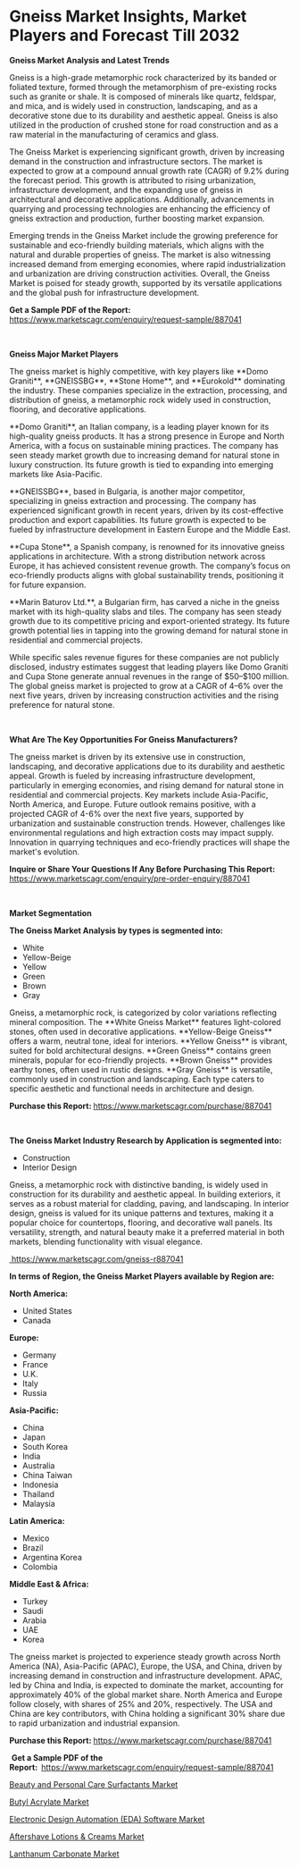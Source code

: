 <p><h1>Gneiss Market Insights, Market Players and Forecast Till 2032</h1></p><p><strong>Gneiss Market Analysis and Latest Trends</strong></p>
<p><p>Gneiss is a high-grade metamorphic rock characterized by its banded or foliated texture, formed through the metamorphism of pre-existing rocks such as granite or shale. It is composed of minerals like quartz, feldspar, and mica, and is widely used in construction, landscaping, and as a decorative stone due to its durability and aesthetic appeal. Gneiss is also utilized in the production of crushed stone for road construction and as a raw material in the manufacturing of ceramics and glass.</p><p>The Gneiss Market is experiencing significant growth, driven by increasing demand in the construction and infrastructure sectors. The market is expected to grow at a compound annual growth rate (CAGR) of 9.2% during the forecast period. This growth is attributed to rising urbanization, infrastructure development, and the expanding use of gneiss in architectural and decorative applications. Additionally, advancements in quarrying and processing technologies are enhancing the efficiency of gneiss extraction and production, further boosting market expansion.</p><p>Emerging trends in the Gneiss Market include the growing preference for sustainable and eco-friendly building materials, which aligns with the natural and durable properties of gneiss. The market is also witnessing increased demand from emerging economies, where rapid industrialization and urbanization are driving construction activities. Overall, the Gneiss Market is poised for steady growth, supported by its versatile applications and the global push for infrastructure development.</p></p>
<p><strong>Get a Sample PDF of the Report:&nbsp;</strong> <a href="https://www.marketscagr.com/enquiry/request-sample/887041?utm_campaign=2218&utm_medium=2&utm_source=Github&utm_content=ia&utm_term=26012025&utm_id=gneiss">https://www.marketscagr.com/enquiry/request-sample/887041</a></p>
<p>&nbsp;</p>
<p><strong>Gneiss Major Market Players</strong></p>
<p><p>The gneiss market is highly competitive, with key players like **Domo Graniti**, **GNEISSBG**, **Stone Home**, and **Eurokold** dominating the industry. These companies specialize in the extraction, processing, and distribution of gneiss, a metamorphic rock widely used in construction, flooring, and decorative applications. </p><p>**Domo Graniti**, an Italian company, is a leading player known for its high-quality gneiss products. It has a strong presence in Europe and North America, with a focus on sustainable mining practices. The company has seen steady market growth due to increasing demand for natural stone in luxury construction. Its future growth is tied to expanding into emerging markets like Asia-Pacific.</p><p>**GNEISSBG**, based in Bulgaria, is another major competitor, specializing in gneiss extraction and processing. The company has experienced significant growth in recent years, driven by its cost-effective production and export capabilities. Its future growth is expected to be fueled by infrastructure development in Eastern Europe and the Middle East.</p><p>**Cupa Stone**, a Spanish company, is renowned for its innovative gneiss applications in architecture. With a strong distribution network across Europe, it has achieved consistent revenue growth. The company’s focus on eco-friendly products aligns with global sustainability trends, positioning it for future expansion.</p><p>**Marin Baturov Ltd.**, a Bulgarian firm, has carved a niche in the gneiss market with its high-quality slabs and tiles. The company has seen steady growth due to its competitive pricing and export-oriented strategy. Its future growth potential lies in tapping into the growing demand for natural stone in residential and commercial projects.</p><p>While specific sales revenue figures for these companies are not publicly disclosed, industry estimates suggest that leading players like Domo Graniti and Cupa Stone generate annual revenues in the range of $50–$100 million. The global gneiss market is projected to grow at a CAGR of 4–6% over the next five years, driven by increasing construction activities and the rising preference for natural stone.</p></p>
<p>&nbsp;</p>
<p><strong>What Are The Key Opportunities For Gneiss Manufacturers?</strong></p>
<p><p>The gneiss market is driven by its extensive use in construction, landscaping, and decorative applications due to its durability and aesthetic appeal. Growth is fueled by increasing infrastructure development, particularly in emerging economies, and rising demand for natural stone in residential and commercial projects. Key markets include Asia-Pacific, North America, and Europe. Future outlook remains positive, with a projected CAGR of 4-6% over the next five years, supported by urbanization and sustainable construction trends. However, challenges like environmental regulations and high extraction costs may impact supply. Innovation in quarrying techniques and eco-friendly practices will shape the market's evolution.</p></p>
<p><strong>Inquire or Share Your Questions If Any Before Purchasing This Report:</strong> <a href="https://www.marketscagr.com/enquiry/pre-order-enquiry/887041?utm_campaign=2218&utm_medium=2&utm_source=Github&utm_content=ia&utm_term=26012025&utm_id=gneiss">https://www.marketscagr.com/enquiry/pre-order-enquiry/887041</a></p>
<p>&nbsp;</p>
<p><strong>Market Segmentation</strong></p>
<p><strong>The Gneiss Market Analysis by types is segmented into:</strong></p>
<p><ul><li>White</li><li>Yellow-Beige</li><li>Yellow</li><li>Green</li><li>Brown</li><li>Gray</li></ul></p>
<p><p>Gneiss, a metamorphic rock, is categorized by color variations reflecting mineral composition. The **White Gneiss Market** features light-colored stones, often used in decorative applications. **Yellow-Beige Gneiss** offers a warm, neutral tone, ideal for interiors. **Yellow Gneiss** is vibrant, suited for bold architectural designs. **Green Gneiss** contains green minerals, popular for eco-friendly projects. **Brown Gneiss** provides earthy tones, often used in rustic designs. **Gray Gneiss** is versatile, commonly used in construction and landscaping. Each type caters to specific aesthetic and functional needs in architecture and design.</p></p>
<p><strong>Purchase this Report:&nbsp;</strong><a href="https://www.marketscagr.com/purchase/887041?utm_campaign=2218&utm_medium=2&utm_source=Github&utm_content=ia&utm_term=26012025&utm_id=gneiss">https://www.marketscagr.com/purchase/887041</a></p>
<p>&nbsp;</p>
<p><strong>The Gneiss Market Industry Research by Application is segmented into:</strong></p>
<p><ul><li>Construction</li><li>Interior Design</li></ul></p>
<p><p>Gneiss, a metamorphic rock with distinctive banding, is widely used in construction for its durability and aesthetic appeal. In building exteriors, it serves as a robust material for cladding, paving, and landscaping. In interior design, gneiss is valued for its unique patterns and textures, making it a popular choice for countertops, flooring, and decorative wall panels. Its versatility, strength, and natural beauty make it a preferred material in both markets, blending functionality with visual elegance.</p></p>
<p><a href="https://www.marketscagr.com/gneiss-r887041?utm_campaign=2218&utm_medium=2&utm_source=Github&utm_content=ia&utm_term=26012025&utm_id=gneiss">&nbsp;https://www.marketscagr.com/gneiss-r887041</a></p>
<p><strong>In terms of Region, the Gneiss Market Players available by Region are:</strong></p>
<p>
    <p> <strong> North America: </strong>
        <ul>
            <li>United States</li>
            <li>Canada</li>
        </ul>
        </p> 
    <p> <strong> Europe: </strong>
        <ul>
            <li>Germany</li>
            <li>France</li>
            <li>U.K.</li>
            <li>Italy</li>
            <li>Russia</li>
        </ul>
        </p> 
    <p> <strong> Asia-Pacific: </strong>
        <ul>
            <li>China</li>
            <li>Japan</li>
            <li>South Korea</li>
            <li>India</li>
            <li>Australia</li>
            <li>China Taiwan</li>
            <li>Indonesia</li>
            <li>Thailand</li>
            <li>Malaysia</li>
        </ul>
        </p> 
    <p> <strong> Latin America: </strong>
        <ul>
            <li>Mexico</li>
            <li>Brazil</li>
            <li>Argentina Korea</li>
            <li>Colombia</li>
        </ul>
        </p> 
    <p> <strong> Middle East & Africa: </strong>
        <ul>
            <li>Turkey</li>
            <li>Saudi</li>
            <li>Arabia</li>
            <li>UAE</li>
            <li>Korea</li>
        </ul>
    </p>
    </p>
<p><p>The gneiss market is projected to experience steady growth across North America (NA), Asia-Pacific (APAC), Europe, the USA, and China, driven by increasing demand in construction and infrastructure development. APAC, led by China and India, is expected to dominate the market, accounting for approximately 40% of the global market share. North America and Europe follow closely, with shares of 25% and 20%, respectively. The USA and China are key contributors, with China holding a significant 30% share due to rapid urbanization and industrial expansion.</p></p>
<p><strong>Purchase this Report: </strong><a href="https://www.marketscagr.com/purchase/887041?utm_campaign=2218&utm_medium=2&utm_source=Github&utm_content=ia&utm_term=26012025&utm_id=gneiss">https://www.marketscagr.com/purchase/887041</a></p>
<p>&nbsp;<strong>Get a Sample PDF of the Report:&nbsp;&nbsp;</strong><a href="https://www.marketscagr.com/enquiry/request-sample/887041?utm_campaign=2218&utm_medium=2&utm_source=Github&utm_content=ia&utm_term=26012025&utm_id=gneiss">https://www.marketscagr.com/enquiry/request-sample/887041</a></p>
<p><strong></strong></p>
<p><p><a href="https://www.linkedin.com/pulse/beauty-personal-care-surfactants-market-report-forward-looking-lrrwf?utm_campaign=2218&utm_medium=2&utm_source=Github&utm_content=ia&utm_term=26012025&utm_id=gneiss">Beauty and Personal Care Surfactants Market</a></p><p><a href="https://github.com/ChiragRP21/Market-Research-Report-List-7/blob/main/butyl-acrylate-market.md?utm_campaign=2218&utm_medium=2&utm_source=Github&utm_content=ia&utm_term=26012025&utm_id=gneiss">Butyl Acrylate Market</a></p><p><a href="https://www.linkedin.com/pulse/market-size-growth-projections-electronic-design-automation-eda-seqpe?utm_campaign=2218&utm_medium=2&utm_source=Github&utm_content=ia&utm_term=26012025&utm_id=gneiss">Electronic Design Automation (EDA) Software Market</a></p><p><a href="https://www.linkedin.com/pulse/aftershave-lotions-creams-market-outlook-2025-2032-comprehensive-4jcle?utm_campaign=2218&utm_medium=2&utm_source=Github&utm_content=ia&utm_term=26012025&utm_id=gneiss">Aftershave Lotions & Creams Market</a></p><p><a href="https://github.com/amoakuolaopa/Market-Research-Report-List-1/blob/main/lanthanum-carbonate-market.md?utm_campaign=2218&utm_medium=2&utm_source=Github&utm_content=ia&utm_term=26012025&utm_id=gneiss">Lanthanum Carbonate Market</a></p></p>